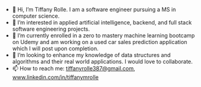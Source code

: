 - 👋 Hi, I’m Tiffany Rolle. I am a software engineer pursuing a MS in computer science.
- 👀 I’m interested in applied artificial intelligence, backend, and full stack software engineering projects.
- 🌱 I’m currently enrolled in a zero to mastery machine learning bootcamp on Udemy and am working on a used car sales prediction application which I will post upon completion.
- 💞️ I’m looking to enhance my knowledge of data structures and algorithms and their real world applications. I would love to collaborate.
- 📫 How to reach me: tiffanyrolle387@gmail.com, www.linkedin.com/in/tiffanymrolle

<!---
T-Rolle387/T-Rolle387 is a ✨ special ✨ repository because its `README.md` (this file) appears on your GitHub profile.
You can click the Preview link to take a look at your changes.
--->

